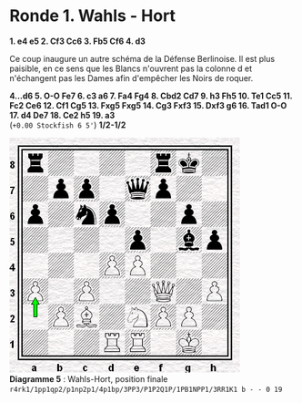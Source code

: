 # Ronde 1. Wahls - Hort 

**1. e4 e5 2. Cf3 Cc6 3. Fb5 Cf6 4. d3**  

Ce coup inaugure un autre schéma de la Défense Berlinoise. Il est plus paisible, en ce sens que les Blancs n'ouvrent pas la colonne d et n'échangent pas les Dames afin d'empêcher les Noirs de roquer.  

**4...d6 5. O-O Fe7 6. c3 a6 7. Fa4 Fg4 8. Cbd2 Cd7 9. h3 Fh5 10. Te1 Cc5 11. Fc2 Ce6 12. Cf1 Cg5 13. Fxg5 Fxg5 14. Cg3 Fxf3 15. Dxf3 g6 16. Tad1 O-O 17. d4 De7 18. Ce2 h5 19. a3**  
(`+0.00 Stockfish 6 5'`) **1/2-1/2**

![](R01_Diag_05.png)  
**Diagramme 5** : Wahls-Hort, position finale  
`r4rk1/1pp1qp2/p1np2p1/4p1bp/3PP3/P1P2Q1P/1PB1NPP1/3RR1K1 b - - 0 19`
